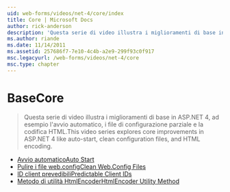 ```yaml
---
uid: web-forms/videos/net-4/core/index
title: Core | Microsoft Docs
author: rick-anderson
description: 'Questa serie di video illustra i miglioramenti di base in ASP.NET 4, ad esempio l''avvio automatico, i file di configurazione parziale e la codifica HTML.'
ms.author: riande
ms.date: 11/14/2011
ms.assetid: 257686f7-7e10-4c4b-a2e9-299f93c0f917
msc.legacyurl: /web-forms/videos/net-4/core
msc.type: chapter
---
```

<a name="core"></a><span data-ttu-id="440a2-103">Base</span><span class="sxs-lookup"><span data-stu-id="440a2-103">Core</span></span>
====================
> <span data-ttu-id="440a2-104">Questa serie di video illustra i miglioramenti di base in ASP.NET 4, ad esempio l'avvio automatico, i file di configurazione parziale e la codifica HTML.</span><span class="sxs-lookup"><span data-stu-id="440a2-104">This video series explores core improvements in ASP.NET 4 like auto-start, clean configuration files, and HTML encoding.</span></span>


- [<span data-ttu-id="440a2-105">Avvio automatico</span><span class="sxs-lookup"><span data-stu-id="440a2-105">Auto Start</span></span>](aspnet-4-quick-hit-auto-start.md)
- [<span data-ttu-id="440a2-106">Pulire i file web.config</span><span class="sxs-lookup"><span data-stu-id="440a2-106">Clean Web.Config Files</span></span>](aspnet-4-quick-hit-clean-webconfig-files.md)
- [<span data-ttu-id="440a2-107">ID client prevedibili</span><span class="sxs-lookup"><span data-stu-id="440a2-107">Predictable Client IDs</span></span>](aspnet-4-quick-hit-predictable-client-ids.md)
- [<span data-ttu-id="440a2-108">Metodo di utilità HtmlEncoder</span><span class="sxs-lookup"><span data-stu-id="440a2-108">HtmlEncoder Utility Method</span></span>](aspnet-4-quick-hit-the-htmlencoder-utility-method.md)
